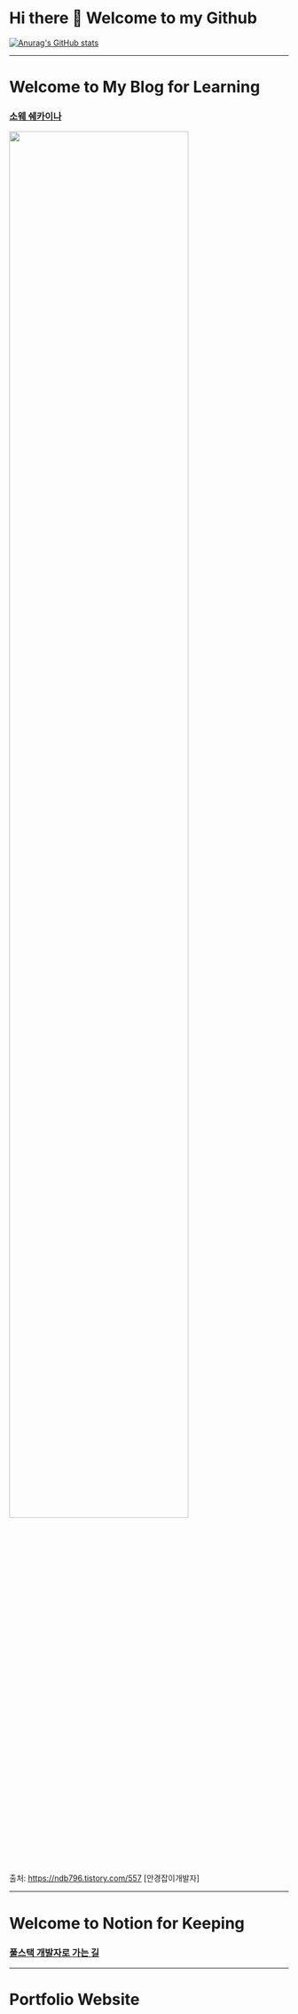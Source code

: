 # Hi there 👋 Welcome to my Github
<!---
kangdy25/kangdy25 is a ✨ special ✨ repository because its `README.md` (this file) appears on your GitHub profile.
You can click the Preview link to take a look at your changes.
--->

[![Anurag's GitHub stats](https://github-readme-stats.vercel.app/api?username=kangdy25&theme=radical)](https://github.com/anuraghazra/github-readme-stats)
* * *
# Welcome to My Blog for Learning
### **[소웨 쉐카이나](https://kangdy25.tistory.com/)** 
<img width="80%" src="https://www.notion.so/7a5cb4c87c53493f8693d620141982a6#128d5ee4b33a409f87d0352c19309ba1"/>

출처: https://ndb796.tistory.com/557 [안경잡이개발자]
* * *
# Welcome to  Notion for Keeping
### **[풀스택 개발자로 가는 길](https://www.notion.so/Full-Stack-Developer-7545cd087dba4c88a8326e6cae7538fb)** 
* * *
# Portfolio Website
